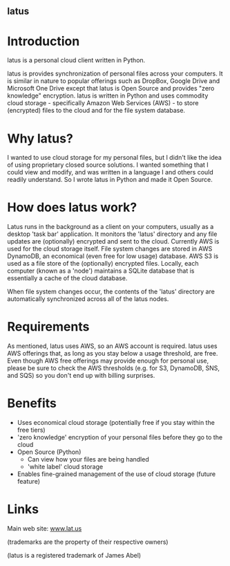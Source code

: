 
## latus ##

# Introduction #

latus is a personal cloud client written in Python.

latus is provides synchronization of personal files across your computers.  It is similar in nature
to popular offerings such as DropBox, Google Drive and Microsoft One Drive except that latus is Open Source and
provides "zero knowledge" encryption.   latus is written in Python and uses commodity cloud storage - 
specifically Amazon Web Services (AWS) - to store (encrypted) files to the cloud and for the file system 
database.

# Why latus? #

I wanted to use cloud storage for my personal files, but I didn't like the idea of using
proprietary closed source solutions.  I wanted something that I could view and modify, and was written 
in a language I and others could readily understand.  So I wrote latus in Python and made it Open Source.

# How does latus work? #

Latus runs in the background as a client on your computers, usually as a desktop 'task bar' application.
It monitors the 'latus' directory and any file updates are (optionally) encrypted and sent to the cloud.
Currently AWS is used for the cloud storage itself.  File system changes are stored in AWS DynamoDB, 
an economical (even free for low usage) database.  AWS S3 is used as a file store of the (optionally) 
encrypted files.  Locally, each computer (known as a 'node') maintains a SQLite database that is 
essentially a cache of the cloud database.

When file system changes occur, the contents of the 'latus' directory are automatically synchronized across 
all of the latus nodes.

# Requirements #

As mentioned, latus uses AWS, so an AWS account is required.  latus uses AWS offerings that, as long 
as you stay below a usage threshold, are free.  Even though AWS free offerings may provide enough for personal use,
please be sure to check the AWS thresholds (e.g. for S3, DynamoDB, SNS, and SQS) so you don't end up with 
billing surprises.

# Benefits #

- Uses economical cloud storage (potentially free if you stay within the free tiers)
- 'zero knowledge' encryption of your personal files before they go to the cloud
- Open Source (Python)
  - Can view how your files are being handled
  - 'white label' cloud storage
- Enables fine-grained management of the use of cloud storage (future feature)

# Links #
Main web site:
www.lat.us





(trademarks are the property of their respective owners)

(latus is a registered trademark of James Abel)
